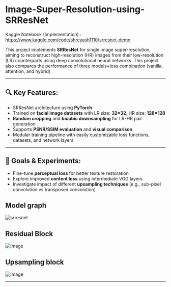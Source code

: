 # Image-Super-Resolution-using-SRResNet

Kaggle Notebook (Implementation) : https://www.kaggle.com/code/shreyash1110/srresnet-demo

This project implements **SRResNet** for single image super-resolution, aiming to reconstruct high-resolution (HR) images from their low-resolution (LR) counterparts using deep convolutional neural networks. This project also compares the performance of three models+loss combination (vanilla, attention, and hybrid)

---

## 🔍 Key Features:

- SRResNet architecture using **PyTorch**
- Trained on **facial image datasets** with LR size: **32×32**, HR size: **128×128**
- **Random cropping** and **bicubic downsampling** for LR-HR pair generation
- Supports **PSNR/SSIM evaluation** and **visual comparison**
- Modular training pipeline with easily customizable loss functions, datasets, and network layers

---

## 🧪 Goals & Experiments:

- Fine-tune **perceptual loss** for better texture restoration
- Explore improved **content loss** using intermediate VGG layers
- Investigate impact of different **upsampling techniques** (e.g., sub-pixel convolution vs transposed convolution)

## Model graph
![srresnet](https://github.com/user-attachments/assets/1a46d42e-5ee8-4c30-8779-8435980e4cf6)

## Residual Block
![image](https://github.com/user-attachments/assets/2c388469-bea4-42f5-9112-10664006cb3b)

## Upsampling block
![image](https://github.com/user-attachments/assets/0b1529c6-6c99-4709-a9ae-d05bb7189d95)

---

